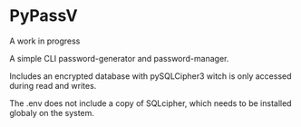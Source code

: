 # PyPassV
A work in progress

A simple CLI password-generator and password-manager.

Includes an encrypted database with pySQLCipher3 witch is only accessed during read and writes.

The .env does not include a copy of SQLcipher, which needs to be installed globaly on the system.
